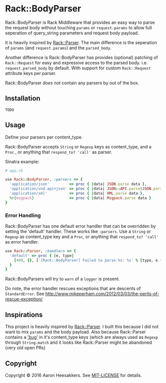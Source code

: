 # Rack::BodyParser #

Rack::BodyParser is Rack Middleware that provides an easy way to parse the request body without
touching `params` or `request.params` to allow full seperation of query_string parameters and
request body payload.

It is heavily inspired by [Rack::Parser](https://github.com/achiu/rack-parser).
The main difference is the seperation of `params` (and `request.params`) and the `parsed_body`.

Another difference is Rack::BodyParser has provides (optional) patching of `Rack::Request` for
easy and expressive access to the parsed body. i.e. `request.parsed_body` by default. With support
for custom `Rack::Request` attribute keys per parser.

Rack::BodyParser *does* *not* contain any parsers by out of the box.

## Installation ##

`TODO`

## Usage ##

Define your parsers per content_type. 

Rack::BodyParser accepts `String` or `Regexp` keys as content_type, and a `Proc` 
, or anything that `respond_to? 'call'` as parser.

Sinatra example:

```ruby
# app.rb

use Rack::BodyParser, :parsers => { 
  'application/json'         => proc { |data| JSON.parse data },
  'application/vnd.api+json' => proc { |data| JSON::API.parse(JSON.parse(data)) },
  'application/xml'          => proc { |data| XML.parse data },
  %r{msgpack}                => proc { |data| Msgpack.parse data }
}
```

### Error Handling ###

Rack::BodyParser has one default error handler that can be overridden by setting
the 'default' handler. These works like `:parsers`. Use a `String` or `Regexp` as
content_type key and a `Proc`, or anything that `respond_to? 'call'` as error handler.

```ruby
use Rack::Parser, :handlers => {
  'default' => proc { |e, type| 
    [400, {}, ['[Rack::BodyParser] Failed to parse %s: %s' % [type, e.to_s]]] 
  }
}
```

Rack::BodyParsers will try to `warn` of a `logger` is present.

Do note, the error handler rescues exceptions that are descents of `StandardError`. See
http://www.mikeperham.com/2012/03/03/the-perils-of-rescue-exception/


## Inspirations ##

This project is heavily inspired by [Rack::Parser](https://github.com/achiu/rack-parser). I built
this because I did not want to mix `params` and the body payload. Also because Rack::Parser contains
a ['bug'](https://github.com/achiu/rack-parser/issues/15) in it's content_type keys (which are always
used as `Regexp` through `String.match` and it looks like Rack::Parser might be abandoned (very old 
open PRs)

## Copyright

Copyright © 2016 Aaron Heesakkers. See [MIT-LICENSE](https://github.com/aars/rack-bodyparser/blob/master/MIT-LICENSE) for details.


